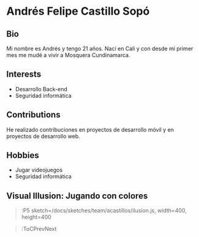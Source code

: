 # Andrés Felipe Castillo Sopó

## Bio

Mi nombre es Andrés y tengo 21 años. Nací en Cali y con desde mi primer mes me mudé a vivir a Mosquera Cundinamarca.

## Interests

- Desarrollo Back-end
- Seguridad informática

## Contributions

He realizado contribuciones en proyectos de desarrollo móvil y en proyectos de desarrollo web.

## Hobbies

- Jugar videojuegos
- Seguridad informática

## Visual Illusion: Jugando con colores


> :P5 sketch=/docs/sketches/team/acastillos/ilusion.js, width=400, height=400

> :ToCPrevNext